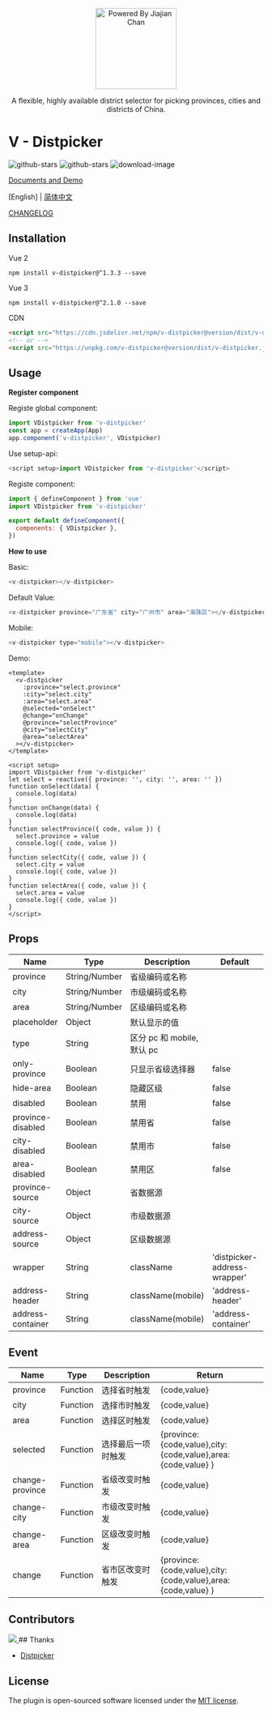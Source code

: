 <p align="center">
<img src="https://pigjian.com/images/v-distpicker.png" alt="Powered By Jiajian Chan" width="160">
</p>

<p align="center">A flexible, highly available district selector for picking provinces, cities and districts of China. </p>

# V - Distpicker

![github-stars](https://img.shields.io/github/stars/jcc/v-distpicker.svg) ![github-stars](http://img.shields.io/npm/v/v-distpicker.svg?style=flat-square) ![download-image](https://img.shields.io/npm/dm/v-distpicker.svg?style=flat-square)

[Documents and Demo ](https://jcc.github.io/v-distpicker/)

[English] | [简体中文](./README.zh_CN.md)

[CHANGELOG](./CHANGELOG.zh-CN.md)

## Installation

Vue 2

```shell
npm install v-distpicker@^1.3.3 --save
```

Vue 3

```shell
npm install v-distpicker@^2.1.0 --save
```

CDN

```html
<script src="https://cdn.jsdelivr.net/npm/v-distpicker@version/dist/v-distpicker.js"></script>
<!-- or -->
<script src="https://unpkg.com/v-distpicker@version/dist/v-distpicker.js"></script>
```

## Usage

**Register component**

Registe global component:

```javascript
import VDistpicker from 'v-distpicker'
const app = createApp(App)
app.component('v-distpicker', VDistpicker)
```

Use setup-api:

```javascript
<script setup>import VDistpicker from 'v-distpicker'</script>
```

Registe component:

```javascript
import { defineComponent } from 'vue'
import VDistpicker from 'v-distpicker'

export default defineComponent({
  components: { VDistpicker },
})
```

**How to use**

Basic:

```javascript
<v-distpicker></v-distpicker>
```

Default Value:

```javascript
<v-distpicker province="广东省" city="广州市" area="海珠区"></v-distpicker>
```

Mobile:

```javascript
<v-distpicker type="mobile"></v-distpicker>
```

Demo:

```vue
<template>
  <v-distpicker
    :province="select.province"
    :city="select.city"
    :area="select.area"
    @selected="onSelect"
    @change="onChange"
    @province="selectProvince"
    @city="selectCity"
    @area="selectArea"
  ></v-distpicker>
</template>

<script setup>
import VDistpicker from 'v-distpicker'
let select = reactive({ province: '', city: '', area: '' })
function onSelect(data) {
  console.log(data)
}
function onChange(data) {
  console.log(data)
}
function selectProvince({ code, value }) {
  select.province = value
  console.log({ code, value })
}
function selectCity({ code, value }) {
  select.city = value
  console.log({ code, value })
}
function selectArea({ code, value }) {
  select.area = value
  console.log({ code, value })
}
</script>
```

## Props

| Name              | Type          | Description               | Default                      | Sample                              |
| ----------------- | ------------- | ------------------------- | ---------------------------- | ----------------------------------- |
| province          | String/Number | 省级编码或名称            |                              | '广东省'/440000/'440000'            |
| city              | String/Number | 市级编码或名称            |                              | '广州市'/440100/'440100'            |
| area              | String/Number | 区级编码或名称            |                              | '海珠区'/440105/'440105'            |
| placeholder       | Object        | 默认显示的值              |                              | {province:'省',city:'市',area:'区'} |
| type              | String        | 区分 pc 和 mobile,默认 pc |                              |                                     |
| only-province     | Boolean       | 只显示省级选择器          | false                        |                                     |
| hide-area         | Boolean       | 隐藏区级                  | false                        |                                     |
| disabled          | Boolean       | 禁用                      | false                        |                                     |
| province-disabled | Boolean       | 禁用省                    | false                        |                                     |
| city-disabled     | Boolean       | 禁用市                    | false                        |                                     |
| area-disabled     | Boolean       | 禁用区                    | false                        |                                     |
| province-source   | Object        | 省数据源                  |                              | examples/components/data            |
| city-source       | Object        | 市级数据源                |                              |                                     |
| address-source    | Object        | 区级数据源                |                              |                                     |
| wrapper           | String        | className                 | 'distpicker-address-wrapper' |                                     |
| address-header    | String        | className(mobile)         | 'address-header'             |                                     |
| address-container | String        | className(mobile)         | 'address-container'          |                                     |

## Event

| Name            | Type     | Description        | Return                                                       |
| --------------- | -------- | ------------------ | ------------------------------------------------------------ |
| province        | Function | 选择省时触发       | {code,value}                                                 |
| city            | Function | 选择市时触发       | {code,value}                                                 |
| area            | Function | 选择区时触发       | {code,value}                                                 |
| selected        | Function | 选择最后一项时触发 | {province:{code,value},city:{code,value},area:{code,value} } |
| change-province | Function | 省级改变时触发     | {code,value}                                                 |
| change-city     | Function | 市级改变时触发     | {code,value}                                                 |
| change-area     | Function | 区级改变时触发     | {code,value}                                                 |
| change          | Function | 省市区改变时触发   | {province:{code,value},city:{code,value},area:{code,value} } |

## Contributors

<a href="https://github.com/jcc/v-distpicker/graphs/contributors">
  <img src="https://contrib.rocks/image?repo=jcc/v-distpicker" />
</a>
## Thanks

- [Distpicker](https://github.com/fengyuanchen/distpicker)

## License

The plugin is open-sourced software licensed under the [MIT license](http://opensource.org/licenses/MIT).

